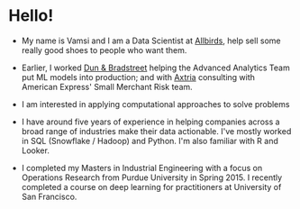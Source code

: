 # Hello!

* My name is Vamsi and I am a Data Scientist at [Allbirds](https://www.allbirds.com/), help sell some really good shoes to people who want them. 

* Earlier, I worked [Dun & Bradstreet](https://www.dnb.com/) helping the Advanced Analytics Team put ML models into production; and with [Axtria](https://www.axtria.com/) consulting with American Express' Small Merchant Risk team.

* I am interested in applying computational approaches to solve problems

* I have around five years of experience in helping companies across a broad range of industries make their data actionable. I've mostly worked in SQL (Snowflake / Hadoop) and Python. I'm also familiar with R and Looker.

* I completed my Masters in Industrial Engineering with a focus on Operations Research from Purdue University in Spring 2015. I recently completed a course on deep learning for practitioners at University of San Francisco. 

